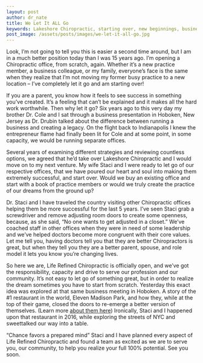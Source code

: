 ```yaml
---
layout: post
author: dr_nate
title: We Let It ALL Go
keywords: Lakeshore Chiropractic, starting over, new beginnings, business success
post_image: /assets/posts/images/we-let-it-all-go.jpg
---
```

Look, I’m not going to tell you this is easier a second time around, but I am in a much better position
today than I was 15 years ago. I’m opening a Chiropractic office, from scratch, again. Whether it’s a new
practice member, a business colleague, or my family, everyone’s face is the same when they realize that
I’m not moving my former busy practice to a new location – I’ve completely let it go and am starting
over!

If you are a parent, you know how it feels to see success in something you’ve created. It’s a feeling that
can’t be explained and it makes all the hard work worthwhile. Then why let it go? Six years ago to this
very day my brother Dr. Cole and I sat through a business presentation in Hoboken, New Jersey as Dr.
Drubin talked about the difference between running a business and creating a legacy. On the flight back
to Indianapolis I knew the entrepreneur flame had finally been lit for Cole and at some point, in some
capacity, we would be running separate offices.

Several years of examining different strategies and reviewing countless options, we agreed that he’d
take over Lakeshore Chiropractic and I would move on to my next venture. My wife Staci and I were
ready to let go of our respective offices, that we have poured our heart and soul into making them
extremely successful, and start over. Would we buy an existing office and start with a book of practice
members or would we truly create the practice of our dreams from the ground up?

Dr. Staci and I have traveled the country visiting other Chiropractic offices helping them be more
successful for the last 5 years. I’ve seen Staci grab a screwdriver and remove adjusting room doors to
create some openness, because, as she said, “No one wants to get adjusted in a closet.” We’ve coached
staff in other offices when they were in need of some leadership and we’ve helped doctors become
more congruent with their core values. Let me tell you, having doctors tell you that they are better
Chiropractors is great, but when they tell you they are a better parent, spouse, and role model it lets
you know you’re changing lives.

So here we are, Life Refined Chiropractic is officially open, and we’ve got the responsibility, capacity and
drive to serve our profession and our community. It’s not easy to let go of something great, but in order
to realize the dream sometimes you have to start from scratch. Yesterday this exact idea was explored
at that same business meeting in Hoboken. A story of the #1 restaurant in the world, Eleven Madison
Park, and how they, while at the top of their game, closed the doors to re-emerge a better version of
themselves. (Learn more [about them here](https://tinyurl.com/y7pjoevv)) Ironically, Staci and I
happened upon that restaurant in 2016, while exploring the streets of NYC and sweettalked our way
into a table.

“Chance favors a prepared mind” Staci and I have planned every aspect of Life Refined Chiropractic and
found a team as excited as we are to serve you, our community, to help you realize your full 100%
potential. See you soon.

